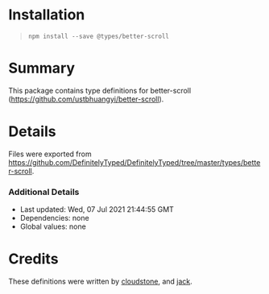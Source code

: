 # Installation
> `npm install --save @types/better-scroll`

# Summary
This package contains type definitions for better-scroll (https://github.com/ustbhuangyi/better-scroll).

# Details
Files were exported from https://github.com/DefinitelyTyped/DefinitelyTyped/tree/master/types/better-scroll.

### Additional Details
 * Last updated: Wed, 07 Jul 2021 21:44:55 GMT
 * Dependencies: none
 * Global values: none

# Credits
These definitions were written by [cloudstone](https://github.com/stoneChen), and [jack](https://github.com/cnjack).
